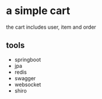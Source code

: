 # a simple cart
the cart includes user, item and order

## tools
* springboot
* jpa
* redis
* swagger
* websocket
* shiro

